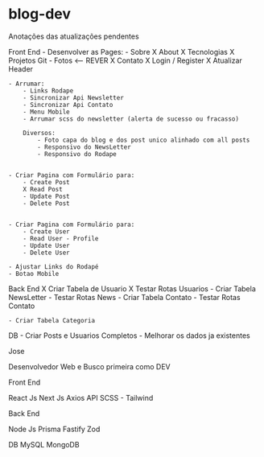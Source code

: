 # blog-dev

Anotações das atualizações pendentes

Front End
    - Desenvolver as Pages:
        - Sobre
            X About
            X Tecnologias
            X Projetos Git
            - Fotos <-- REVER 
        X Contato
        X Login / Register
        X Atualizar Header
    
    - Arrumar:
        - Links Rodape
        - Sincronizar Api Newsletter
        - Sincronizar Api Contato
        - Menu Mobile
        - Arrumar scss do newsletter (alerta de sucesso ou fracasso)
        
        Diversos:
            - Foto capa do blog e dos post unico alinhado com all posts
            - Responsivo do NewsLetter
            - Responsivo do Rodape
    
    
    - Criar Pagina com Formulário para: 
        - Create Post
        X Read Post
        - Update Post
        - Delete Post
    
    
    - Criar Pagina com Formulário para: 
        - Create User
        - Read User - Profile
        - Update User
        - Delete User
        
    - Ajustar Links do Rodapé
    - Botao Mobile
    
    
Back End
    X Criar Tabela de Usuario
    X Testar Rotas Usuarios
    - Criar Tabela NewsLetter
    - Testar Rotas News
    - Criar Tabela Contato
    - Testar Rotas Contato

    - Criar Tabela Categoria
    
    
DB
    - Criar Posts e Usuarios Completos
    - Melhorar os dados ja existentes


Jose

Desenvolvedor Web
e Busco primeira como DEV

Front End

React Js
Next Js
Axios API
SCSS - Tailwind

Back End

Node Js
Prisma
Fastify
Zod

DB
MySQL
MongoDB